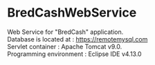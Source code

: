 # BredCashWebService

Web Service for "BredCash" application.  
Database is located at : https://remotemysql.com  
Servlet container : Apache Tomcat v9.0.  
Programming environment : Eclipse IDE v4.13.0  

